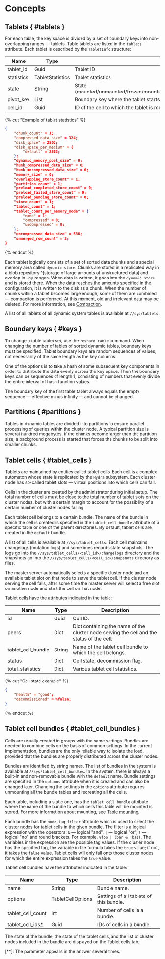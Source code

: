 # Concepts

## Tablets { #tablets }

For each table, the key space is divided by a set of boundary keys into non-overlapping ranges — tablets. Table tablets are listed in the `tablets` attribute. Each tablet is described by the `TabletInfo` structure:

| **Name** | **Type** | **Description** | **Mandatory** |
| -------- | --------- | -------------- | -----------------|
| tablet_id | Guid | Tablet ID | Yes |
| statistics | TabletStatistics | Tablet statistics | Yes |
| state | String | State (mounted/unmounted/frozen/mounting/unmounting/freezing/unfreezing/frozen_mounting) | Yes |
| pivot_key | List | Boundary key where the tablet starts (for sorted tables only) | Yes |
| cell_id | Guid | ID of the cell to which the tablet is mounted | No |

{% cut "Example of tablet statistics" %}

```json
{
    "chunk_count" = 1;
    "compressed_data_size" = 324;
    "disk_space" = 2502;
    "disk_space_per_medium" = {
        "default" = 2502;
    };
    "dynamic_memory_pool_size" = 0;
    "hunk_compressed_data_size" = 0;
    "hunk_uncompressed_data_size" = 0;
    "memory_size" = 0;
    "overlapping_store_count" = 1;
    "partition_count" = 1;
    "preload_completed_store_count" = 0;
    "preload_failed_store_count" = 0;
    "preload_pending_store_count" = 0;
    "store_count" = 1;
    "tablet_count" = 1;
    "tablet_count_per_memory_mode" = {
        "none" = 1;
        "compressed" = 0;
        "uncompressed" = 0;
    };
    "uncompressed_data_size" = 538;
    "unmerged_row_count" = 2;
}
```

{% endcut %}

Each tablet logically consists of a set of sorted data chunks and a special memory area called `dynamic store`. Chunks are stored in a replicated way in a blob repository ^[storage of large amounts of unstructured data] and overlap in key ranges.  When data is written, it goes into the `dynamic store` and is stored there. When the data reaches the amounts specified in the configuration, it is written to the disk as a chunk. When the number of chunks within a tablet becomes large enough, some of them are combined — compaction is performed. At this moment, old and irrelevant data may be deleted. For more information, see [Compaction](../../../user-guide/dynamic-tables/compaction.md).

A list of all tablets of all dynamic system tables is available at `//sys/tablets`.

## Boundary keys { #keys }

To change a table tablet set, use the `reshard_table` command. When changing the number of tables of sorted dynamic tables, boundary keys must be specified. Tablet boundary keys are random sequences of values, not necessarily of the same length as the key columns.

One of the options is to take a hash of some subsequent key components in order to distribute the data evenly across the key space. Then the boundary keys can be sequences of length 1, consisting of numbers that evenly divide the entire interval of hash function values.

The boundary key of the first table tablet always equals the empty sequence — effective minus infinity — and cannot be changed.

## Partitions { #partitions }

Tables in dynamic tables are divided into partitions to ensure parallel processing of queries within the cluster node. A typical partition size is several hundred megabytes. If the chunks become larger than the partition size, a background process is started that forces the chunks to be split into smaller chunks.

## Tablet cells { #tablet_cells }

Tablets are maintained by entities called tablet cells. Each cell is a complex automaton whose state is replicated by the `Hydra` subsystem. Each cluster node has so-called tablet slots — virtual positions into which cells can fall.

Cells in the cluster are created by the administrator during initial setup. The total number of cells must be close to the total number of tablet slots on the cluster nodes, but with a certain margin to account for the possibility of a certain number of cluster nodes failing.

Each tablet cell belongs to a certain bundle. The name of the bundle in which the cell is created is specified in the `tablet_cell_bundle` attribute of a specific table or one of the parent directories. By default, tablet cells are created in the `default` bundle.

A list of all cells is available at `//sys/tablet_cells`. Each cell maintains changelogs (mutation logs) and sometimes records state snapshots. The logs go into the `//sys/tablet_cells/<cell_id>/changelogs` directory and the snapshots go into the `//sys/tablet_cells/<cell_id>/snapshots` directory as files.

The master server automatically selects a specific cluster node and an available tablet slot on that node to serve the tablet cell. If the cluster node serving the cell fails, after some time the master server will select a free slot on another node and start the cell on that node.

Tablet cells have the attributes indicated in the table:

| **Name** | **Type** | **Description** |
| ---------- | ---------- | ------------------ |
| id | Guid | Cell ID. |
| peers | Dict | Dict containing the name of the cluster node serving the cell and the status of the cell. |
| tablet_cell_bundle | String | Name of the tablet cell bundle to which the cell belongs. |
| status | Dict | Cell state, decommission flag. |
| total_statistics | Dict | Various tablet cell statistics. |

{% cut "Cell state example" %}

```json
{
    "health" = "good";
    "decommissioned" = %false;
}
```

{% endcut %}

## Tablet cell bundles { #tablet_cell_bundles }

Cells are usually created in groups with the same settings. Bundles are needed to combine cells on the basis of common settings. In the current implementation, bundles are the only reliable way to isolate the load, provided that the bundles are properly distributed across the cluster nodes.

Bundles are identified by string names. The list of bundles in the system is available at `//sys/tablet_cell_bundles`. In the system, there is always a built-in and non-removable bundle with the `default` name. Bundle settings are specified in the `options` attribute when it is created and can also be changed later. Changing the settings in the `options` attribute requires unmounting all the bundle tables and recreating all the cells.

Each table, including a static one, has the `tablet_cell_bundle` attribute where the name of the bundle to which cells this table will be mounted is stored. For more information about mounting, see [Table mounting](../../../user-guide/dynamic-tables/operations.md#mount_table).

Each bundle has the `node_tag_filter` attribute which is used to select the cluster nodes for tablet cells in the given bundle. The filter is a logical expression with the operators: `&` — logical "and", `|` — logical "or", `!` — logical "no" and round brackets.
For example, `%foo | (bar & !baz)`.
The variables in the expression are the possible tag values. If the cluster node has the specified tag, the variable in the formula takes the `true` value; if not, it takes the `false` value. Tablet cells will only fall onto those cluster nodes for which the entire expression takes the `true` value.

Tablet cell bundles have the attributes indicated in the table:

| **Name** | **Type** | **Description** |
| ------------------- | ------------------- | -------------------------------------- |
| name | String | Bundle name. |
| options | TabletCellOptions | Settings of all tablets of this bundle. |
| tablet_cell_count | Int | Number of cells in a bundle. |
| tablet_cell_ids[*](**) | Guid | IDs of cells in a bundle. |

The state of the bundle, the state of the tablet cells, and the list of cluster nodes included in the bundle are displayed on the Tablet cells tab.

[**]: The parameter appears in the answer several times.
